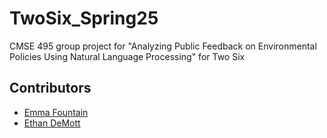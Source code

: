 # TwoSix_Spring25
CMSE 495 group project for "Analyzing Public Feedback on Environmental Policies Using Natural Language Processing" for Two Six

## Contributors

- [Emma Fountain](https://github.com/RandumbPurson)
- [Ethan DeMott](https://github.com/edemott)
